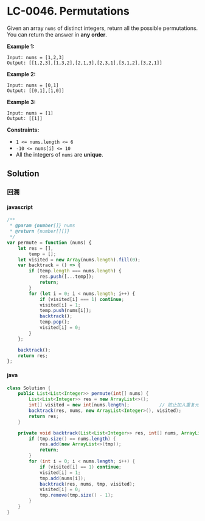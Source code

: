 # LC-0046. Permutations

Given an array `nums` of distinct integers, return all the possible permutations. You can return the answer in **any order**.

**Example 1:**

```text
Input: nums = [1,2,3]
Output: [[1,2,3],[1,3,2],[2,1,3],[2,3,1],[3,1,2],[3,2,1]]
```

**Example 2:**

```text
Input: nums = [0,1]
Output: [[0,1],[1,0]]
```

**Example 3:**

```text
Input: nums = [1]
Output: [[1]]
```

**Constraints:**

-   `1 <= nums.length <= 6`
-   `-10 <= nums[i] <= 10`
-   All the integers of `nums` are **unique**.

## Solution

### 回溯

#### javascript

```javascript
/**
 * @param {number[]} nums
 * @return {number[][]}
 */
var permute = function (nums) {
    let res = [],
        temp = [];
    let visited = new Array(nums.length).fill(0);
    var backtrack = () => {
        if (temp.length === nums.length) {
            res.push([...temp]);
            return;
        }
        for (let i = 0; i < nums.length; i++) {
            if (visited[i] === 1) continue;
            visited[i] = 1;
            temp.push(nums[i]);
            backtrack();
            temp.pop();
            visited[i] = 0;
        }
    };

    backtrack();
    return res;
};
```

#### java

```java
class Solution {
    public List<List<Integer>> permute(int[] nums) {
        List<List<Integer>> res = new ArrayList<>();
        int[] visited = new int[nums.length];			// 防止加入重复元素
        backtrack(res, nums, new ArrayList<Integer>(), visited);
        return res;
    }

    private void backtrack(List<List<Integer>> res, int[] nums, ArrayList<Integer> tmp, int[] visited) {
        if (tmp.size() == nums.length) {
            res.add(new ArrayList<>(tmp));
            return;
        }
        for (int i = 0; i < nums.length; i++) {
            if (visited[i] == 1) continue;
            visited[i] = 1;
            tmp.add(nums[i]);
            backtrack(res, nums, tmp, visited);
            visited[i] = 0;
            tmp.remove(tmp.size() - 1);
        }
    }
}
```
